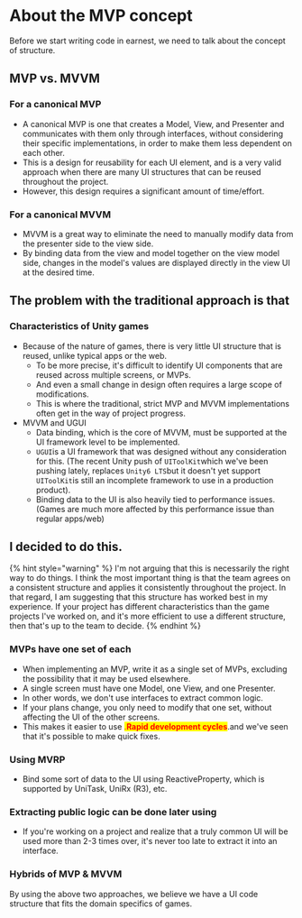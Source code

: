 # About the MVP concept

Before we start writing code in earnest, we need to talk about the concept of structure.

## MVP vs. MVVM

### For a canonical MVP

- A canonical MVP is one that creates a Model, View, and Presenter and communicates with them only through interfaces, without considering their specific implementations, in order to make them less dependent on each other.
- This is a design for reusability for each UI element, and is a very valid approach when there are many UI structures that can be reused throughout the project.
- However, this design requires a significant amount of time/effort.

### For a canonical MVVM

- MVVM is a great way to eliminate the need to manually modify data from the presenter side to the view side.
- By binding data from the view and model together on the view model side, changes in the model's values are displayed directly in the view UI at the desired time.

## The problem with the traditional approach is that

### Characteristics of Unity games

- Because of the nature of games, there is very little UI structure that is reused, unlike typical apps or the web.
  - To be more precise, it's difficult to identify UI components that are reused across multiple screens, or MVPs.
  - And even a small change in design often requires a large scope of modifications.
  - This is where the traditional, strict MVP and MVVM implementations often get in the way of project progress.
- MVVM and UGUI
  - Data binding, which is the core of MVVM, must be supported at the UI framework level to be implemented.
  - `UGUI`is a UI framework that was designed without any consideration for this. (The recent Unity push of `UIToolKit`which we've been pushing lately, replaces `Unity6 LTS`but it doesn't yet support `UIToolKit`is still an incomplete framework to use in a production product).
  - Binding data to the UI is also heavily tied to performance issues. (Games are much more affected by this performance issue than regular apps/web)

## I decided to do this.

{% hint style="warning" %}
I'm not arguing that this is necessarily the right way to do things. I think the most important thing is that the team agrees on a consistent structure and applies it consistently throughout the project. In that regard, I am suggesting that this structure has worked best in my experience. If your project has different characteristics than the game projects I've worked on, and it's more efficient to use a different structure, then that's up to the team to decide.
{% endhint %}

### MVPs have one set of each

- When implementing an MVP, write it as a single set of MVPs, excluding the possibility that it may be used elsewhere.
- A single screen must have one Model, one View, and one Presenter.
- In other words, we don't use interfaces to extract common logic.
- If your plans change, you only need to modify that one set, without affecting the UI of the other screens.
- This makes it easier to use <mark style="color:red;">.**Rapid development cycles**</mark>.and we've seen that it's possible to make quick fixes.

### Using MVRP

- Bind some sort of data to the UI using ReactiveProperty, which is supported by UniTask, UniRx (R3), etc.

### Extracting public logic can be done later using

- If you're working on a project and realize that a truly common UI will be used more than 2-3 times over, it's never too late to extract it into an interface.

### Hybrids of MVP \& MVVM

By using the above two approaches, we believe we have a UI code structure that fits the domain specifics of games.



